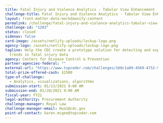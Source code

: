 ```yaml
---
title: Fatal Injury and Violence Analytics - Tabular View Enhancement
challenge-title: Fatal Injury and Violence Analytics - Tabular View Enhancement
layout: front-matter-data-markdownify-content
permalink: /challenge/fatal-injury-and-violence-analytics-tabular-view-enhancement/
challenge-id: "1203"
status: closed
sidenav: false
card-image: /assets/netlify-uploads/lockup-logo.png
agency-logo: /assets/netlify-uploads/lockup-logo.png
tagline: Help the CDC create a prototype solution for detecting and exploring
  trends in fatal injury data
agency: Centers for Disease Control & Prevention
partner-agencies-federal: ""
external-url: "https://www.topcoder.com/challenges/160c1a09-4569-4752-9e3e-706bc82a0d36 "
total-prize-offered-cash: $1500
type-of-challenge:
  - Analytics, visualizations, algorithms
submission-start: 01/13/2021 9:00 AM
submission-end: 01/20/2021 9:00 AM
fiscal-year: FY21
legal-authority: Procurement Authority
challenge-manager: Royal Law
challenge-manager-email: Hua1@cdc.gov
point-of-contact: karen.mcgee@topcoder.com
---
```

